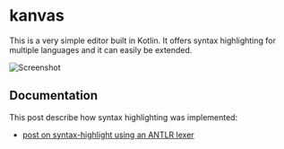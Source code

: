 # kanvas

This is a very simple editor built in Kotlin. It offers syntax highlighting for multiple languages and it can easily be extended.

![Screenshot](https://raw.githubusercontent.com/ftomassetti/kanvas/master/screenshots/screenshot.png)

## Documentation

This post describe how syntax highlighting was implemented:
* [post on syntax-highlight using an ANTLR lexer](http://tomassetti.me/how-to-create-an-editor-with-syntax-highlight-for-your-language/)
